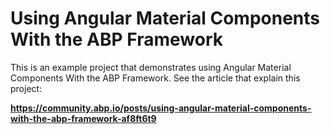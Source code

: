 # Using Angular Material Components With the ABP Framework

This is an example project that demonstrates using Angular Material Components With the ABP Framework. See the article that explain this project:

**https://community.abp.io/posts/using-angular-material-components-with-the-abp-framework-af8ft6t9**